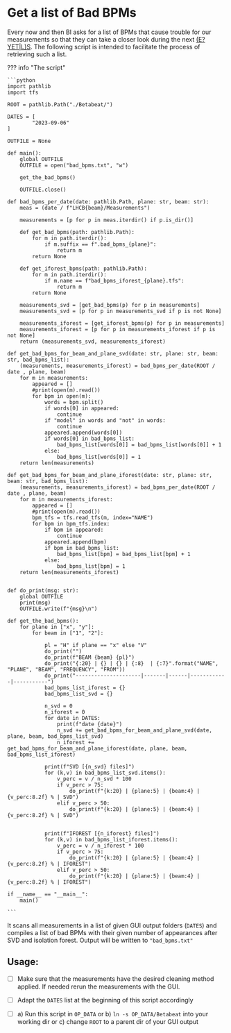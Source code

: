 # Get a list of Bad BPMs

Every now and then BI asks for a list of BPMs that cause trouble for our measurements so that they can take a closer look during the next [(E?YET|L)S](https://regex101.com/r/ShN5hC/3).
The following script is intended to facilitate the process of retrieving such a list.

??? info "The script"

    ```python
    import pathlib
    import tfs

    ROOT = pathlib.Path("./Betabeat/")

    DATES = [
            "2023-09-06"
    ]

    OUTFILE = None

    def main():
        global OUTFILE
        OUTFILE = open("bad_bpms.txt", "w")

        get_the_bad_bpms()

        OUTFILE.close()

    def bad_bpms_per_date(date: pathlib.Path, plane: str, beam: str):
        meas = (date / f"LHCB{beam}/Measurements")

        measurements = [p for p in meas.iterdir() if p.is_dir()]

        def get_bad_bpms(path: pathlib.Path):
            for m in path.iterdir():
                if m.suffix == f".bad_bpms_{plane}":
                    return m
            return None

        def get_iforest_bpms(path: pathlib.Path):
            for m in path.iterdir():
                if m.name == f"bad_bpms_iforest_{plane}.tfs":
                    return m
            return None

        measurements_svd = [get_bad_bpms(p) for p in measurements]
        measurements_svd = [p for p in measurements_svd if p is not None]

        measurements_iforest = [get_iforest_bpms(p) for p in measurements]
        measurements_iforest = [p for p in measurements_iforest if p is not None]
        return (measurements_svd, measurements_iforest)

    def get_bad_bpms_for_beam_and_plane_svd(date: str, plane: str, beam: str, bad_bpms_list):
        (measurements, measurements_iforest) = bad_bpms_per_date(ROOT / date , plane, beam)
        for m in measurements:
            appeared = []
            #print(open(m).read())
            for bpm in open(m):
                words = bpm.split()
                if words[0] in appeared:
                    continue
                if "model" in words and "not" in words:
                    continue
                appeared.append(words[0])
                if words[0] in bad_bpms_list:
                    bad_bpms_list[words[0]] = bad_bpms_list[words[0]] + 1
                else:
                    bad_bpms_list[words[0]] = 1
        return len(measurements)

    def get_bad_bpms_for_beam_and_plane_iforest(date: str, plane: str, beam: str, bad_bpms_list):
        (measurements, measurements_iforest) = bad_bpms_per_date(ROOT / date , plane, beam)
        for m in measurements_iforest:
            appeared = []
            #print(open(m).read())
            bpm_tfs = tfs.read_tfs(m, index="NAME")
            for bpm in bpm_tfs.index:
                if bpm in appeared:
                    continue
                appeared.append(bpm)
                if bpm in bad_bpms_list:
                    bad_bpms_list[bpm] = bad_bpms_list[bpm] + 1
                else:
                    bad_bpms_list[bpm] = 1
        return len(measurements_iforest)


    def do_print(msg: str):
        global OUTFILE
        print(msg)
        OUTFILE.write(f"{msg}\n")

    def get_the_bad_bpms():
        for plane in ["x", "y"]:
            for beam in ["1", "2"]:

                pl = "H" if plane == "x" else "V"
                do_print("")
                do_print(f"BEAM {beam} {pl}")
                do_print("{:20} | {} | {} | {:8}  | {:7}".format("NAME", "PLANE", "BEAM", "FREQUENCY", "FROM"))
                do_print("---------------------|-------|------|------------|-----------")
                bad_bpms_list_iforest = {}
                bad_bpms_list_svd = {}

                n_svd = 0
                n_iforest = 0
                for date in DATES:
                    print(f"date {date}")
                    n_svd += get_bad_bpms_for_beam_and_plane_svd(date, plane, beam, bad_bpms_list_svd)
                    n_iforest += get_bad_bpms_for_beam_and_plane_iforest(date, plane, beam, bad_bpms_list_iforest)

                print(f"SVD [{n_svd} files]")
                for (k,v) in bad_bpms_list_svd.items():
                    v_perc = v / n_svd * 100
                    if v_perc > 75:
                        do_print(f"{k:20} | {plane:5} | {beam:4} | {v_perc:8.2f} % | SVD")
                    elif v_perc > 50:
                        do_print(f"{k:20} | {plane:5} | {beam:4} | {v_perc:8.2f} % | SVD")


                print(f"IFOREST [{n_iforest} files]")
                for (k,v) in bad_bpms_list_iforest.items():
                    v_perc = v / n_iforest * 100
                    if v_perc > 75:
                        do_print(f"{k:20} | {plane:5} | {beam:4} | {v_perc:8.2f} % | IFOREST")
                    elif v_perc > 50:
                        do_print(f"{k:20} | {plane:5} | {beam:4} | {v_perc:8.2f} % | IFOREST")

    if __name__ == "__main__":
        main()

    ```

It scans all measurements in a list of given GUI output folders (`DATES`) and compiles a list of bad BPMs with their given number of appearances after SVD and isolation forest.
Output will be written to `"bad_bpms.txt"`

## Usage:
- [ ] Make sure that the measurements have the desired cleaning method applied.
      If needed rerun the measurements with the GUI.
- [ ] Adapt the `DATES` list at the beginning of this script accordingly
- [ ] a) Run this script in `OP_DATA` or
      b) `ln -s OP_DATA/Betabeat` into your working dir or
      c) change `ROOT` to a parent dir of your GUI output

